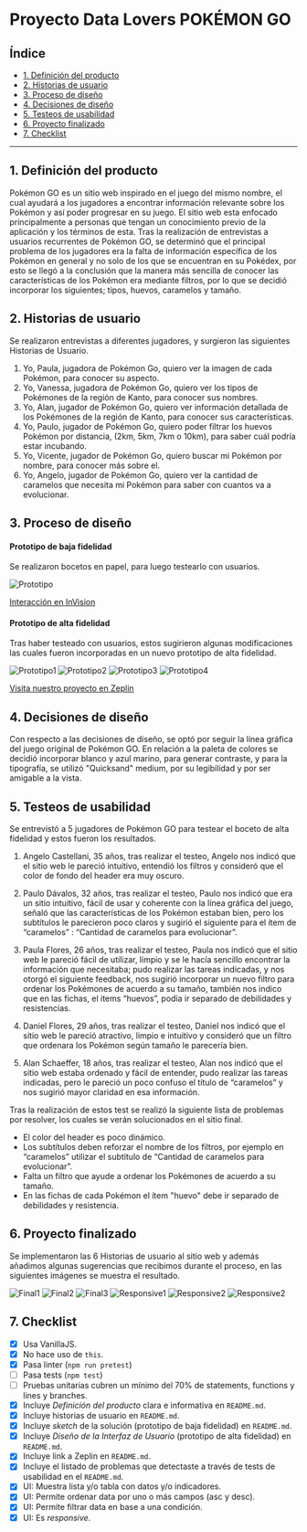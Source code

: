 # Proyecto Data Lovers POKÉMON GO

## Índice 

* [1. Definición del producto](#1-definicion-del-producto)
* [2. Historias de usuario](#2-historias-de-usuario)
* [3. Proceso de diseño](#3-proceso-de-diseño)
* [4. Decisiones de diseño](#4-decisiones-de-diseño)
* [5. Testeos de usabilidad](#5-testeos-de-usabilidad)
* [6. Proyecto finalizado](#6-proyecto-finalizado) 
* [7. Checklist](#7-checklist)

***

## 1. Definición del producto

Pokémon GO es un sitio web inspirado en el juego del mismo nombre, el cual ayudará a los jugadores a encontrar información relevante sobre los Pokémon y así poder progresar en su juego. 
El sitio web esta enfocado principalmente a personas que tengan un conocimiento previo de la aplicación y los términos de esta.
Tras la realización de entrevistas a usuarios recurrentes de Pokémon GO, se determinó que el principal problema de los jugadores era la falta de información específica de los Pokémon en general y no solo de los que se encuentran en su Pokédex, por esto se llegó a la conclusión que la manera más sencilla de conocer las características de los Pokémon era mediante filtros, por lo que se decidió incorporar los siguientes; tipos, huevos, caramelos y tamaño.   

## 2. Historias de usuario

Se realizaron entrevistas a diferentes jugadores, y surgieron las siguientes Historias de Usuario.

1.  Yo, Paula, jugadora de Pokémon Go, quiero ver la imagen de cada Pokémon, para conocer su aspecto.
2.  Yo, Vanessa, jugadora de Pokémon Go, quiero ver los tipos de Pokémones de la región de Kanto, para conocer sus nombres.
3.  Yo, Alan, jugador de Pokémon Go, quiero ver información detallada de los Pokémones de la región de Kanto, para conocer sus características.
4.  Yo, Paulo, jugador de Pokémon Go, quiero poder filtrar los huevos Pokémon por distancia, (2km, 5km, 7km o 10km), para saber cuál podría estar incubando.
5.  Yo, Vicente, jugador de Pokémon Go, quiero buscar mi Pokémon por nombre, para conocer más sobre el.
6.  Yo, Angelo, jugador de Pokémon Go, quiero ver la cantidad de caramelos que necesita mi Pokémon para saber con cuantos va a evolucionar. 

## 3. Proceso de diseño

#### Prototipo de baja fidelidad

Se realizaron bocetos en papel, para luego testearlo con usuarios.

![Prototipo](http://imgfz.com/i/fns6CZM.jpeg)

[Interacción en InVision](https://pamela319941.invisionapp.com/console/Data-Lovers-ck9akixf80mx1019mvda5v65j/ck9akjd602khx01b9dpxiu5q1/play)

#### Prototipo de alta fidelidad

Tras haber testeado con usuarios, estos sugirieron algunas modificaciones las cuales fueron incorporadas en un nuevo prototipo de alta fidelidad.

![Prototipo1](http://imgfz.com/i/IWSkA6G.jpeg)
![Prototipo2](http://imgfz.com/i/3cXAGLw.jpeg)
![Prototipo3](http://imgfz.com/i/E60nRYq.jpeg)
![Prototipo4](http://imgfz.com/i/SItpsXg.jpeg)

[Visita nuestro proyecto en Zeplin](https://scene.zeplin.io/project/5ebb073d13fe1e7925aa5a41)

## 4. Decisiones de diseño

Con respecto a las decisiones de diseño, se optó por seguir la línea gráfica del juego original de Pokémon GO. En relación a la paleta de colores se decidió incorporar blanco y azul marino, para generar contraste, y para la tipografía, se utilizó "Quicksand" medium, por su legibilidad y por ser amigable a la vista.

## 5. Testeos de usabilidad

Se entrevistó a 5 jugadores de Pokémon GO para testear el boceto de alta fidelidad y estos fueron los resultados.

1.  Angelo Castellani, 35 años, tras realizar el testeo, Angelo nos indicó que el sitio web le pareció intuitivo, entendió los filtros y consideró que el color de fondo del header era muy oscuro.

2.  Paulo Dávalos, 32 años, tras realizar el testeo, Paulo nos indicó que era un sitio intuitivo, fácil de usar y coherente con la línea gráfica del juego, señaló que las características de los Pokémon estaban bien, pero los subtítulos le parecieron poco claros y sugirió el siguiente para el ítem de “caramelos” : “Cantidad de caramelos para evolucionar”.

3.  Paula Flores, 26 años, tras realizar el testeo, Paula nos indicó que el sitio web le pareció fácil de utilizar, limpio y se le hacía sencillo encontrar la información que necesitaba; pudo realizar las tareas indicadas, y nos otorgó el siguiente feedback, nos sugirió incorporar un nuevo filtro para ordenar los Pokémones de acuerdo a su tamaño, también nos indico que en las fichas, el items “huevos”, podía ir separado de debilidades y resistencias.

4.  Daniel Flores, 29 años, tras realizar el testeo, Daniel nos indicó que el sitio web le pareció atractivo, limpio e intuitivo y consideró que un filtro que ordenara los Pokémon según tamaño le parecería bien.  

5.  Alan Schaeffer, 18 años, tras realizar el testeo, Alan nos indicó que el sitio web estaba ordenado y fácil de entender, pudo realizar las tareas indicadas, pero le pareció un poco confuso el título de “caramelos” y nos sugirió mayor claridad en esa información.

Tras la realización de estos test se realizó la siguiente lista de problemas por resolver, los cuales se verán solucionados en el sitio final.

* El color del header es poco dinámico.
* Los subtítulos deben reforzar el nombre de los filtros, por ejemplo en “caramelos” utilizar el subtitulo de “Cantidad de caramelos para evolucionar”. 
* Falta un filtro que ayude a ordenar los Pokémones de acuerdo a su tamaño.
* En las fichas de cada Pokémon el ítem "huevo" debe ir separado de debilidades y resistencia. 

## 6. Proyecto finalizado

Se implementaron las 6 Historias de usuario al sitio web y además añadimos algunas sugerencias que recibimos durante el proceso, en las siguientes imágenes se muestra el resultado.

![Final1](http://imgfz.com/i/oGKjJhu.jpeg)
![Final2](http://imgfz.com/i/Sm27eIJ.jpeg)
![Final3](http://imgfz.com/i/SLdkMwy.jpeg)
![Responsive1](http://imgfz.com/i/khfFrpd.jpeg)
![Responsive2](http://imgfz.com/i/WFtP5zq.jpeg)
![Responsive2](http://imgfz.com/i/d8uBQHW.jpeg)

## 7. Checklist

* [X] Usa VanillaJS.
* [X] No hace uso de `this`.
* [X] Pasa linter (`npm run pretest`)
* [ ] Pasa tests (`npm test`)
* [ ] Pruebas unitarias cubren un mínimo del 70% de statements, functions y
  lines y branches.
* [X] Incluye _Definición del producto_ clara e informativa en `README.md`.
* [X] Incluye historias de usuario en `README.md`.
* [X] Incluye _sketch_ de la solución (prototipo de baja fidelidad) en
  `README.md`.
* [X] Incluye _Diseño de la Interfaz de Usuario_ (prototipo de alta fidelidad)
  en `README.md`.
* [X] Incluye link a Zeplin en `README.md`.
* [X] Incluye el listado de problemas que detectaste a través de tests de
  usabilidad en el `README.md`.
* [X] UI: Muestra lista y/o tabla con datos y/o indicadores.
* [X] UI: Permite ordenar data por uno o más campos (asc y desc).
* [X] UI: Permite filtrar data en base a una condición.
* [X] UI: Es _responsive_.